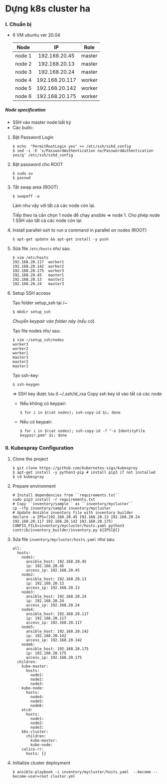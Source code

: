 # Dựng k8s cluster ha
### I. Chuẩn bị
- 6 VM ubuntu ver 20.04 

    |Node|IP|Role|
    |:--:|:--:|:--:|
    |node 1|192.168.20.45|master|
    |node 2|192.168.20.13|master|
    |node 3|192.168.20.24|master|
    |node 4|192.168.20.117|worker|
    |node 5|192.168.20.142|worker|
    |node 6|192.168.20.175|worker|

##### Node specification
- SSH vào master node bất kỳ 
- Các bước:
1.   Bật Password Login
		```
		$ echo  "PermitRootLogin yes" >> /etc/ssh/sshd_config 
		$ sed -i -E 's/PasswordAuthentication no/PasswordAuthentication yes/g' /etc/ssh/sshd_config
2.  Bật password cho ROOT
	```
	$ sudo su 
	$ passwd
3. Tắt swap area (ROOT)
	```
	$ swapoff -a
	```
	Làm như vậy với tất cả các node còn lại.

	Tiếp theo ta cần chọn 1 node để chạy ansible => node 1.
	Cho phép node 1 SSH vào tất cả các node còn lại:

 4. Install parallel-ssh to run a command in parallel on nodes (ROOT)
	```
	$ apt-get update && apt-get install -y pssh
	```
5. Sửa file ``/etc/hosts`` như sau:
    ```
    $ vim /etc/hosts 
    192.168.20.117  worker1
    192.168.20.142  worker2
    192.168.20.175  worker3
    192.168.20.45   master1
    192.168.20.13   master2
    192.168.20.24   master3
    ```
6. Setup SSH access

    Tạo folder setup_ssh tại /~
    ```
    $ mkdir setup_ssh
    ```
    *Chuyển keypair vào folder này (nếu có).*
    
    Tạo file nodes như sau:
    ```
    $ vim ~/setup_ssh/nodes
    worker3
    worker2
    worker1
    master3
    master2
    master1
    ```
    Tạo ssh-key:
    ```
    $ ssh-keygen
    ```
    => SSH key được lưu ở ~/.ssh/id_rsa
    Copy ssh key id vào tất cả các node
    * Nếu không có keypair:
        ```
        $ for i in $(cat nodes); ssh-copy-id $i; done  
        ```
    * Nếu có keypair:
        ```
        $ for i in $(cat nodes); ssh-copy-id -f "-o IdentityFile keypair.pem" $i; done
        ```
### II. Kubespray Configuration

1. Clone the project
    ```
    $ git clone https://github.com/kubernetes-sigs/kubespray
    $ apt-get install -y python3-pip # install pip3 if not installed
    $ cd kubespray
    ```

2. Prepare environment
    ```
    # Install dependencies from ``requirements.txt``
    sudo pip3 install -r requirements.txt
    # Copy ``inventory/sample`` as ``inventory/mycluster``
    cp -rfp inventory/sample inventory/mycluster
    # Update Ansible inventory file with inventory builder
    declare -a IPS=(192.168.20.45 192.168.20.13 192.168.20.24 192.168.20.117 192.168.20.142 192.168.20.175)
    CONFIG_FILE=inventory/mycluster/hosts.yaml python3 contrib/inventory_builder/inventory.py ${IPS[@]}
    ```
3. Sửa file ``inventory/mycluster/hosts.yaml`` như sau:
    ```
    all:
      hosts:
        node1:
          ansible_host: 192.168.20.45
          ip: 192.168.20.45
          access_ip: 192.168.20.45
        node2:
          ansible_host: 192.168.20.13
          ip: 192.168.20.13
          access_ip: 192.168.20.13
        node3:
          ansible_host: 192.168.20.24
          ip: 192.168.20.24
          access_ip: 192.168.20.24
        node4:
          ansible_host: 192.168.20.117
          ip: 192.168.20.117
          access_ip: 192.168.20.117
        node5:
          ansible_host: 192.168.20.142
          ip: 192.168.20.142
          access_ip: 192.168.20.142
        node6:
          ansible_host: 192.168.20.175
          ip: 192.168.20.175
          access_ip: 192.168.20.175
      children:
        kube-master:
          hosts:
            node1:
            node2:
            node3:
        kube-node:
          hosts:
            node4:
            node5:
            node6:
        etcd:
          hosts:
            node1:
            node2:
            node3:
        k8s-cluster:
          children:
            kube-master:
            kube-node:
        calico-rr:
          hosts: {}
    ```
4. Initialize cluster deployment
    ```
    $ ansible-playbook -i inventory/mycluster/hosts.yaml  --become --become-user=root cluster.yml
    ```